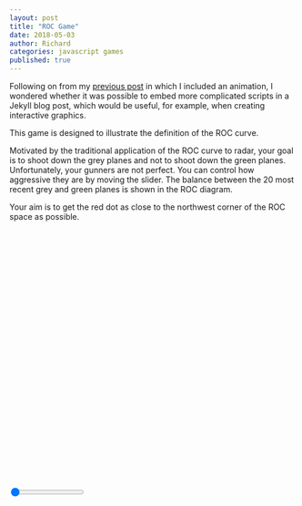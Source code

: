 ```yaml
---
layout: post
title: "ROC Game"
date: 2018-05-03
author: Richard
categories: javascript games
published: true
---
```


<link rel="stylesheet" href="/blog/css/2018-05/slider.css">

Following on from my [previous post](https://datascienceconfidential.github.io/predictive-models/javascript/2018/04/18/ROC-and-CAP.html)
in which I included an animation, I wondered whether it was possible to embed more complicated scripts in a Jekyll blog post, which
would be useful, for example, when creating interactive graphics.

This game is designed to illustrate the definition of the ROC curve. 

Motivated by the traditional application of the ROC curve to radar, your goal is to shoot down the grey planes and not to shoot down the 
green planes. Unfortunately, your gunners are not perfect. You can control how aggressive they are by moving the slider. The balance between the 20 most recent grey and green planes is shown in the ROC diagram.

Your aim is to get the red dot as close to the northwest corner of the ROC space as possible.

<canvas id="canvas" width="600" height="520" style="display: block; margin: 0 auto;"></canvas>

<div style="width: 100%;">
  <input type="range" min="0" max="100" value="0" class="slider" id="myRange">
</div>

<script type="text/javascript" src="/blog/scripts/2018-05/roc_game.js"></script>
